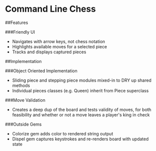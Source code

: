 # Command Line Chess

##Features

###Friendly UI
- Navigates with arrow keys, not chess notation
- Highlights available moves for a selected piece
- Tracks and displays captured pieces


##Implementation

###Object Oriented Implementation
- Sliding piece and stepping piece modules mixed-in to DRY up shared methods
- Individual pieces classes (e.g. Queen) inherit from Piece superclass

###Move Validation
- Creates a deep dup of the board and tests validity of moves, for both feasibility and whether or not a move leaves a player's king in check

###Outside Gems
- Colorize gem adds color to rendered string output
- Dispel gem captures keystrokes and re-renders board with updated state
